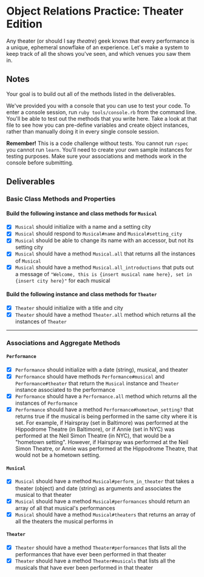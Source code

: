 # Object Relations Practice: Theater Edition

Any theater (or should I say *theatre*) geek knows that every performance is a unique, ephemeral snowflake of an experience.  Let's make a system to keep track of all the shows you've seen, and which venues you saw them in.

## Notes

Your goal is to build out all of the methods listed in the deliverables.

We've provided you with a console that you can use to test your code. To enter a console session, run `ruby tools/console.rb` from the command line. You'll be able to test out the methods that you write here. Take a look at that file to see how you can pre-define variables and create object instances, rather than manually doing it in every single console session.

**Remember!** This is a code challenge without tests. You cannot run `rspec` you cannot run `learn`. You'll need to create your own sample instances for testing purposes. Make sure your associations and methods work in the console before submitting.

## Deliverables

### Basic Class Methods and Properties

#### Build the following instance and class methods for `Musical`
- [x] `Musical` should initialize with a name and a setting city
- [x] `Musical` should respond to `Musical#name` and `Musical#setting_city`
- [x] `Musical` should be able to change its name with an accessor, but not its setting city
- [x] `Musical` should have a method `Musical.all` that returns all the instances of `Musical`
- [x] `Musical` should have a method `Musical.all_introductions` that puts out a message of `"Welcome, this is {insert musical name here}, set in {insert city here}"` for each musical

#### Build the following instance and class methods for `Theater`
- [x] `Theater` should initialize with a title and city
- [x] `Theater` should have a method `Theater.all` method which returns all the instances of `Theater`

---

### Associations and Aggregate Methods
#### `Performance`
- [x] `Performance` should initialize with a date (string), musical, and theater
- [x] `Performance` should have methods `Performance#musical` and `Performance#theater` that return the `Musical` instance and `Theater` instance associated to the performance
- [x] `Performance` should have a `Performance.all` method which returns all the instances of `Performance`
- [x] `Performance` should have a method `Performance#hometown_setting?` that returns true if the musical is being performed in the same city where it is set.  For example, if Hairspray (set in Baltimore) was performed at the Hippodrome Theatre (in Baltimore), or if Annie (set in NYC) was performed at the Neil Simon Theatre (in NYC), that would be a "hometown setting".  However, if Hairspray was performed at the Neil Simon Theatre, or Annie was performed at the Hippodrome Theatre, that would not be a hometown setting.

#### `Musical`
- [x] `Musical` should have a method `Musical#perform_in_theater` that takes a theater (object) and date (string) as arguments and associates the musical to that theater
- [x] `Musical` should have a method `Musical#performances` should return an array of all that musical's performances
- [x] `Musical` should have a method `Musical#theaters` that returns an array of all the theaters the musical performs in

#### `Theater`
- [x] `Theater` should have a method `Theater#performances` that lists all the performances that have ever been performed in that theater
- [x] `Theater` should have a method `Theater#musicals` that lists all the musicals that have ever been performed in that theater
